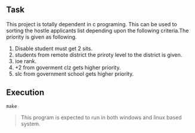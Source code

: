 ## Task
This project is totally dependent in c programing. This can be used 
to sorting the hostle applicants list depending upon the following
criteria.The priority is given as following.
1. Disable student must get 2 sits.
2. students from remote district the priroty level to the 
   district is given.
2. ioe rank.
3. +2 from goverment clz gets higher priority.
4. slc from government school gets higher priority.

## Execution
```shell
make
```

>  This program is expected to run in both windows and linux based system.